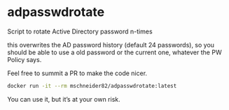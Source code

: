 # adpasswdrotate
Script to rotate Active Directory password n-times

this overwrites the AD password history (default 24 passwords), so you should be able to use a old password or the current one, whatever the PW Policy says.

Feel free to summit a PR to make the code nicer.

```bash
docker run -it --rm mschneider82/adpasswdrotate:latest
```

You can use it, but it’s at your own risk.
